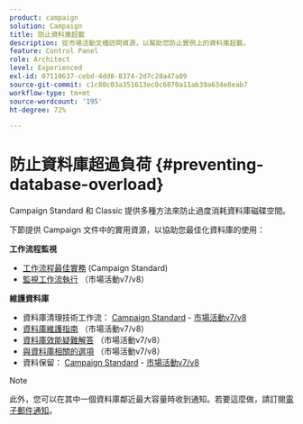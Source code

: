 ```yaml
---
product: campaign
solution: Campaign
title: 防止資料庫超載
description: 從市場活動文檔訪問資源，以幫助您防止實例上的資料庫超載。
feature: Control Panel
role: Architect
level: Experienced
exl-id: 07118637-cebd-4dd8-8374-2d7c20a47a89
source-git-commit: c1c80c03a351613ec0c6870a11ab39a634e8eab7
workflow-type: tm+mt
source-wordcount: '195'
ht-degree: 72%

---
```


# 防止資料庫超過負荷 {#preventing-database-overload}

Campaign Standard 和 Classic 提供多種方法來防止過度消耗資料庫磁碟空間。

下節提供 Campaign 文件中的實用資源，以協助您最佳化資料庫的使用：

**工作流程監視**

* [工作流程最佳實務](https://experienceleague.adobe.com/docs/campaign-standard/using/managing-processes-and-data/workflow-general-operation/best-practices-workflows.html?lang=zh-Hant) (Campaign Standard)
* [監視工作流執行](https://experienceleague.adobe.com/docs/campaign-classic/using/automating-with-workflows/monitoring-workflows/monitoring-workflow-execution.html?lang=zh-Hant) （市場活動v7/v8）

**維護資料庫**

* 資料庫清理技術工作流： [Campaign Standard](https://experienceleague.adobe.com/docs/campaign-standard/using/administrating/application-settings/technical-workflows.html?lang=zh-Hant#list-of-technical-workflows) - [市場活動v7/v8](https://experienceleague.adobe.com/docs/campaign-classic/using/monitoring-campaign-classic/data-processing/database-cleanup-workflow.html?lang=zh-Hant)
* [資料庫維護指南](https://experienceleague.adobe.com/docs/campaign-classic/using/monitoring-campaign-classic/database-maintenance/recommendations.html?lang=zh-Hant) （市場活動v7/v8）
* [資料庫效能疑難解答](https://experienceleague.adobe.com/docs/campaign-classic/using/monitoring-campaign-classic/troubleshooting-toc/database-issues-toc/database-performances.html?lang=zh-Hant) （市場活動v7/v8）
* [與資料庫相關的選項](https://experienceleague.adobe.com/docs/campaign-classic/using/installing-campaign-classic/appendices/configuring-campaign-options.html?lang=zh-Hant#database) （市場活動v7/v8）
* 資料保留： [Campaign Standard](https://experienceleague.adobe.com/docs/campaign-standard/using/administrating/application-settings/data-retention.html?lang=zh-Hant) - [市場活動v7/v8](https://experienceleague.adobe.com/docs/campaign-classic/using/configuring-campaign-classic/data-model/data-model-best-practices.html?lang=zh-Hant#data-retention)

>[!NOTE]
>
>此外，您可以在其中一個資料庫鄰近最大容量時收到通知。若要這麼做，請訂閱[電子郵件通知](../../performance-monitoring/using/email-alerting.md)。
